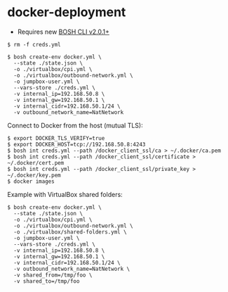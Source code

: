 # docker-deployment

- Requires new [BOSH CLI v2.0.1+](https://github.com/cloudfoundry/bosh-cli)

```
$ rm -f creds.yml

$ bosh create-env docker.yml \
  --state ./state.json \
  -o ./virtualbox/cpi.yml \
  -o ./virtualbox/outbound-network.yml \
  -o jumpbox-user.yml \
  --vars-store ./creds.yml \
  -v internal_ip=192.168.50.8 \
  -v internal_gw=192.168.50.1 \
  -v internal_cidr=192.168.50.1/24 \
  -v outbound_network_name=NatNetwork
```

Connect to Docker from the host (mutual TLS):

```
$ export DOCKER_TLS_VERIFY=true
$ export DOCKER_HOST=tcp://192.168.50.8:4243
$ bosh int creds.yml --path /docker_client_ssl/ca > ~/.docker/ca.pem
$ bosh int creds.yml --path /docker_client_ssl/certificate > ~/.docker/cert.pem
$ bosh int creds.yml --path /docker_client_ssl/private_key > ~/.docker/key.pem
$ docker images
```

Example with VirtualBox shared folders:

```
$ bosh create-env docker.yml \
  --state ./state.json \
  -o ./virtualbox/cpi.yml \
  -o ./virtualbox/outbound-network.yml \
  -o ./virtualbox/shared-folders.yml \
  -o jumpbox-user.yml \
  --vars-store ./creds.yml \
  -v internal_ip=192.168.50.8 \
  -v internal_gw=192.168.50.1 \
  -v internal_cidr=192.168.50.1/24 \
  -v outbound_network_name=NatNetwork \
  -v shared_from=/tmp/foo \
  -v shared_to=/tmp/foo
```
